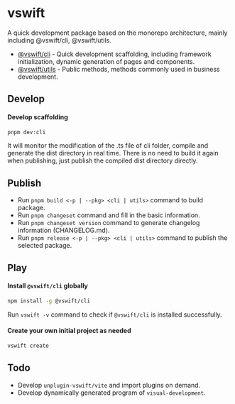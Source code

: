 # vswift

A quick development package based on the monorepo architecture, mainly including @vswift/cli, @vswift/utils.

- [@vswift/cli](https://github.com/vsdeeper/vswift/tree/master/packages/cli) - Quick development scaffolding, including framework initialization, dynamic generation of pages and components.
- [@vswift/utils](https://github.com/vsdeeper/vswift/tree/master/packages/utils) - Public methods, methods commonly used in business development.

## Develop

#### Develop scaffolding

```sh
pnpm dev:cli
```
It will monitor the modification of the .ts file of cli folder, compile and generate the dist directory in real time. There is no need to build it again when publishing, just publish the compiled dist directory directly.

## Publish

- Run `pnpm build <-p | --pkg> <cli | utils>` command to build package.
- Run `pnpm changeset` command and fill in the basic information.
- Run `pnpm changeset version` command to generate changelog information (CHANGELOG.md).
- Run `pnpm release <-p | --pkg> <cli | utils>` command to publish the selected package.

## Play

#### Install `@vswift/cli` globally

```sh
npm install -g @vswift/cli
```
Run `vswift -v` command to check if `@vswift/cli` is installed successfully.

#### Create your own initial project as needed

```sh
vswift create
```

## Todo

- Develop `unplugin-vswift/vite` and import plugins on demand.
- Develop dynamically generated program of `visual-development`.